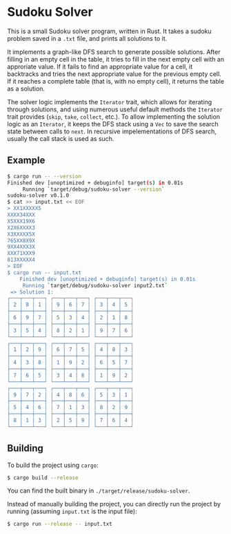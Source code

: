 # Sudoku Solver
This is a small Sudoku solver program, written in Rust. It takes a sudoku problem saved in a `.txt` file, and prints all solutions to it.

It implements a graph-like DFS search to generate possible solutions. After filling in an empty cell in the table, it tries to fill in the next empty cell with an approriate value. If it fails to find an appropriate value for a cell, it backtracks and tries the next appropriate value for the previous empty cell. If it reaches a complete table (that is, with no empty cell), it returns the table as a solution.

The solver logic implements the `Iterator` trait, which allows for iterating through solutions, and using numerous useful default methods the `Iterator` trait provides (`skip`, `take`, `collect`, etc.). To allow implementing the solution logic as an `Iterator`, it keeps the DFS stack using a `Vec` to save the search state between calls to `next`. In recursive impelementations of DFS search, usually the call stack is used as such.

## Example

```bash
$ cargo run -- --version
Finished dev [unoptimized + debuginfo] target(s) in 0.01s
     Running `target/debug/sudoku-solver --version`
sudoku-solver v0.1.0
$ cat >> input.txt << EOF
> XX1XXXXX5
XXXX34XXX
X5XXX19X6
X2X6XXXX3
X3XXXXX5X
765XX8X9X
9XX4XXX3X
XXX71XXX9
813XXXXX4
> EOF
$ cargo run -- input.txt
    Finished dev [unoptimized + debuginfo] target(s) in 0.01s
     Running `target/debug/sudoku-solver input2.txt`
 => Solution 1:
┌───┬───┬───┐ ┌───┬───┬───┐ ┌───┬───┬───┐
│ 2 │ 8 │ 1 │ │ 9 │ 6 │ 7 │ │ 3 │ 4 │ 5 │
├───┼───┼───┤ ├───┼───┼───┤ ├───┼───┼───┤
│ 6 │ 9 │ 7 │ │ 5 │ 3 │ 4 │ │ 2 │ 1 │ 8 │
├───┼───┼───┤ ├───┼───┼───┤ ├───┼───┼───┤
│ 3 │ 5 │ 4 │ │ 8 │ 2 │ 1 │ │ 9 │ 7 │ 6 │
└───┴───┴───┘ └───┴───┴───┘ └───┴───┴───┘
┌───┬───┬───┐ ┌───┬───┬───┐ ┌───┬───┬───┐
│ 1 │ 2 │ 9 │ │ 6 │ 7 │ 5 │ │ 4 │ 8 │ 3 │
├───┼───┼───┤ ├───┼───┼───┤ ├───┼───┼───┤
│ 4 │ 3 │ 8 │ │ 1 │ 9 │ 2 │ │ 6 │ 5 │ 7 │
├───┼───┼───┤ ├───┼───┼───┤ ├───┼───┼───┤
│ 7 │ 6 │ 5 │ │ 3 │ 4 │ 8 │ │ 1 │ 9 │ 2 │
└───┴───┴───┘ └───┴───┴───┘ └───┴───┴───┘
┌───┬───┬───┐ ┌───┬───┬───┐ ┌───┬───┬───┐
│ 9 │ 7 │ 2 │ │ 4 │ 8 │ 6 │ │ 5 │ 3 │ 1 │
├───┼───┼───┤ ├───┼───┼───┤ ├───┼───┼───┤
│ 5 │ 4 │ 6 │ │ 7 │ 1 │ 3 │ │ 8 │ 2 │ 9 │
├───┼───┼───┤ ├───┼───┼───┤ ├───┼───┼───┤
│ 8 │ 1 │ 3 │ │ 2 │ 5 │ 9 │ │ 7 │ 6 │ 4 │
└───┴───┴───┘ └───┴───┴───┘ └───┴───┴───┘
```

## Building
To build the project using `cargo`:
```bash
$ cargo build --release
```

You can find the built binary in `./target/release/sudoku-solver`.

Instead of manually building the project, you can directly run the project by running (assuming `input.txt` is the input file):
```bash
$ cargo run --release -- input.txt
```

